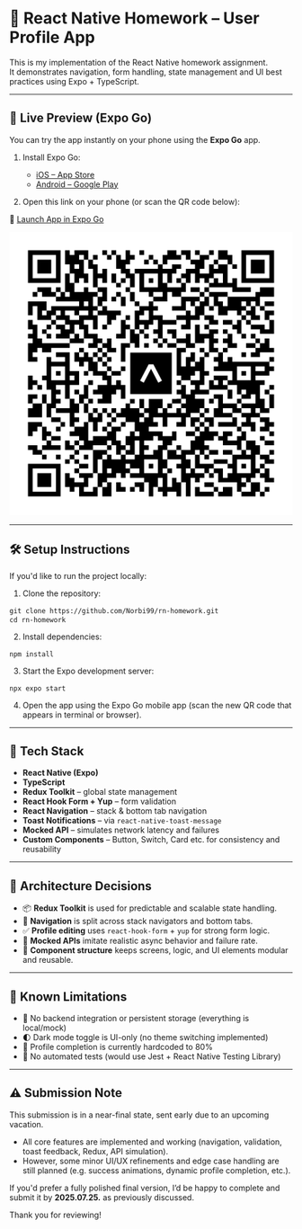 # 📱 React Native Homework – User Profile App

This is my implementation of the React Native homework assignment.  
It demonstrates navigation, form handling, state management and UI best practices using Expo + TypeScript.

---

## 🚀 Live Preview (Expo Go)

You can try the app instantly on your phone using the **Expo Go** app.

1. Install Expo Go:
    - [iOS – App Store](https://apps.apple.com/app/expo-go/id982107779)
    - [Android – Google Play](https://play.google.com/store/apps/details?id=host.exp.exponent)

2. Open this link on your phone (or scan the QR code below):

🔗 [Launch App in Expo Go](https://expo.dev/preview/update?message=Initial+commit%0A%0AGenerated+by+create-expo-app+3.4.2.&updateRuntimeVersion=1.0.0&createdAt=2025-07-12T05%3A50%3A05.571Z&slug=exp&projectId=fd2503fb-f76a-41e7-abc6-bf56ca12b792&group=23533f0d-bbbb-405e-848e-a2dbf32e9e25)

![qr-code](assets/qr-code.svg)

---

## 🛠️ Setup Instructions

If you'd like to run the project locally:

1. Clone the repository:

```
git clone https://github.com/Norbi99/rn-homework.git
cd rn-homework
```

2. Install dependencies:

```
npm install
```
3. Start the Expo development server:
```
npx expo start
```

4. Open the app using the Expo Go mobile app (scan the new QR code that appears in terminal or browser).

---

## 🧱 Tech Stack

- **React Native (Expo)**
- **TypeScript**
- **Redux Toolkit** – global state management
- **React Hook Form + Yup** – form validation
- **React Navigation** – stack & bottom tab navigation
- **Toast Notifications** – via `react-native-toast-message`
- **Mocked API** – simulates network latency and failures
- **Custom Components** – Button, Switch, Card etc. for consistency and reusability

---

## 🧠 Architecture Decisions

- 📦 **Redux Toolkit** is used for predictable and scalable state handling.
- 🔀 **Navigation** is split across stack navigators and bottom tabs.
- ✅ **Profile editing** uses `react-hook-form` + `yup` for strong form logic.
- 🔁 **Mocked APIs** imitate realistic async behavior and failure rate.
- 🎨 **Component structure** keeps screens, logic, and UI elements modular and reusable.

---
## 🔎 Known Limitations

- 🚫 No backend integration or persistent storage (everything is local/mock)
- 🌓 Dark mode toggle is UI-only (no theme switching implemented)
- 🧮 Profile completion is currently hardcoded to 80%
- 🧪 No automated tests (would use Jest + React Native Testing Library)

---

## ⚠️ Submission Note

This submission is in a near-final state, sent early due to an upcoming vacation.

- All core features are implemented and working (navigation, validation, toast feedback, Redux, API simulation).
- However, some minor UI/UX refinements and edge case handling are still planned (e.g. success animations, dynamic profile completion, etc.).

If you'd prefer a fully polished final version, I’d be happy to complete and submit it by **2025.07.25.** as previously discussed.

Thank you for reviewing!









